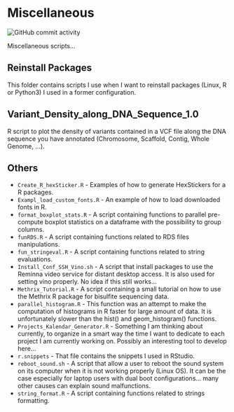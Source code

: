 # Miscellaneous

![GitHub commit activity](https://img.shields.io/github/commit-activity/y/YoannPa/Miscellaneous)  

Miscellaneous scripts...

## Reinstall Packages
This folder contains scripts I use when I want to reinstall packages (Linux, R or Python3) I used in a former configuration.  

## Variant_Density_along_DNA_Sequence_1.0
R script to plot the density of variants contained in a VCF file along the DNA sequence you have annotated (Chromosome, Scaffold, Contig, Whole Genome, ...).  

## Others
* `Create_R_hexSticker.R` - Examples of how to generate HexStickers for a R packages.  
* `Exampl_load_custom_fonts.R` - An example of how to load downloaded fonts in R.  
* `format_boxplot_stats.R` - A script containing functions to parallel pre-compute boxplot statistics on a dataframe with the possibility to group columns.  
* `funRDS.R` - A script containing functions related to RDS files manipulations.  
* `fun_stringeval.R` - A script containing functions related to string evaluations.  
* `Install_Conf_SSH_Vino.sh` - A script that install packages to use the Reminna video service for distant desktop access. It is also used for setting vino properly. No idea if this still works...  
* `Methrix_Tutorial.R` - A script containing a small tutorial on how to use the Methrix R package for bisulfite sequencing data.  
* `parallel_histogram.R` - This function was an attempt to make the computation of histograms in R faster for large amount of data. It is unfortunately slower than the hist() and geom_histogram() functions.  
* `Projects_Kalendar_Generator.R` - Something I am thinking about currently, to organize in a smart way the time I want to dedicate to each project I am currently working on. Possibly an interesting tool to develop here...  
* `r.snippets` - That file contains the snippets I used in RStudio.  
* `reboot_sound.sh` - A script that allow a user to reboot the sound system on its computer when it is not working properly (Linux OS). It can be the case especially for laptop users with dual boot configurations... many other causes can explain sound malfunctions.  
* `string_format.R` - A script containing functions related to strings formatting.  
